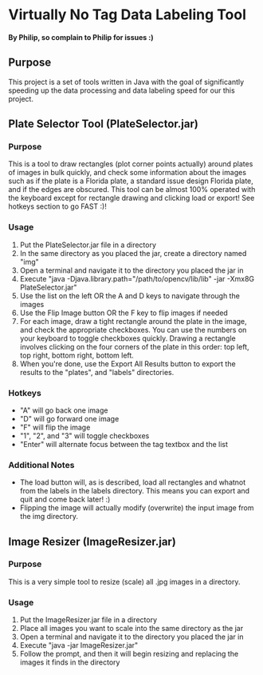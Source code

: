 # Virtually No Tag Data Labeling Tool
#### By Philip, so complain to Philip for issues :)

## Purpose
This project is a set of tools written in Java with the goal of significantly
speeding up the data processing and data labeling speed for our this project.

## Plate Selector Tool (PlateSelector.jar)

### Purpose
This is a tool to draw rectangles (plot corner points actually) around plates of images in bulk quickly, and check some information about the images such as if the plate is a Florida plate, a standard issue design Florida plate, and if the edges are obscured. This tool can be almost 100% operated with the keyboard except for rectangle drawing and clicking load or export! See hotkeys section to go FAST :)!

### Usage
1. Put the PlateSelector.jar file in a directory
2. In the same directory as you placed the jar, create a directory named "img"
3. Open a terminal and navigate it to the directory you placed the jar in
4. Execute "java -Djava.library.path="/path/to/opencv/lib/lib" -jar -Xmx8G PlateSelector.jar"
5. Use the list on the left OR the A and D keys to navigate through the images
6. Use the Flip Image button OR the F key to flip images if needed
7. For each image, draw a tight rectangle around the plate in the image, and check the appropriate checkboxes. You can use the numbers on your keyboard to toggle checkboxes quickly. Drawing a rectangle involves clicking on the four corners of the plate in this order: top left, top right, bottom right, bottom left.
8. When you're done, use the Export All Results button to export the results to the "plates", and "labels" directories.

### Hotkeys
* "A" will go back one image
* "D" will go forward one image
* "F" will flip the image
* "1", "2", and "3" will toggle checkboxes
* "Enter" will alternate focus between the tag textbox and the list

### Additional Notes
* The load button will, as is described, load all rectangles and whatnot from the labels in the labels directory. This means you can export and quit and come back later! :)
* Flipping the image will actually modify (overwrite) the input image from the img directory.

## Image Resizer (ImageResizer.jar)

### Purpose
This is a very simple tool to resize (scale) all .jpg images in a directory.

### Usage
1. Put the ImageResizer.jar file in a directory
2. Place all images you want to scale into the same directory as the jar
3. Open a terminal and navigate it to the directory you placed the jar in
4. Execute "java -jar ImageResizer.jar"
5. Follow the prompt, and then it will begin resizing and replacing the images it finds in the directory
